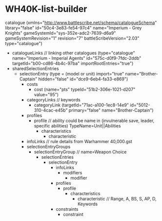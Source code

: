 # WH40K-list-builder

catalogue 
        (xmlns="http://www.battlescribe.net/schema/catalogueSchema" library="false" id="50c4-3e83-fe54-97c4" name="Imperium - Grey Knights" gameSystemId="sys-352e-adc2-7639-d6a9" gameSystemRevision="1" revision="7" battleScribeVersion="2.03" type="catalogue")
- catalogueLinks // linking other catalogues 
        (type="catalogue" name="Imperium - Imperial Agents" id="575c-d0f9-7fdc-2ddb" targetId="b00-cd86-4b4c-97ba" importRootEntries="true")
- sharedSelectionEntries   
	- selectionEntry 
            (type = (model or unit) import="true" name="Brother-Captain" hidden="false" id="dce9-6eb4-fa33-e869")
		- costs
            - cost 
                    (name="pts" typeId="51b2-306e-1021-d207" value="95")
		- categoryLinks // keywords
            - categoryLink 
                    (targetId="71ac-a100-1ec8-14e9" id="5012-310-4cac-e45b" primary="false" name="Brother-Captain")
		- profiles
			- profile // ability could be name in (invulnerable save, leader, specific abilities)
                    TypeName=Unit||Abilities 
				- characteristics
					- characteristic
		- infoLinks // rule details from Warhammer 40,000.gst
		- selectionEntryGroups
			- selectionEntryGroup // name=Weapon Choice
				- selectionEntries
					- selectionEntry
						- infoLinks
							- modifiers
								- modifier
						- profiles
							- profile
								- characteristics
									- characteristic // Range, A, BS, S, AP, D, Keywords
						- constraints
							- constraint
						